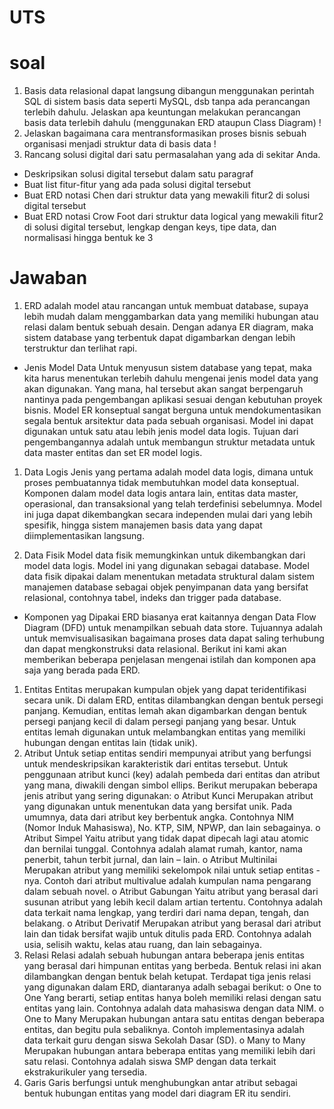 # UTS

# soal
1. Basis data relasional dapat langsung dibangun menggunakan perintah SQL di sistem basis data seperti MySQL, dsb tanpa ada perancangan terlebih dahulu. Jelaskan apa keuntungan melakukan perancangan basis data terlebih dahulu (menggunakan ERD ataupun Class Diagram) !
2. Jelaskan bagaimana cara mentransformasikan proses bisnis sebuah organisasi menjadi struktur data di basis data !
3. Rancang solusi digital dari satu permasalahan yang ada di sekitar Anda. 
 - Deskripsikan solusi digital tersebut dalam satu paragraf
 - Buat list fitur-fitur yang ada pada solusi digital tersebut
 - Buat ERD notasi Chen dari struktur data yang mewakili fitur2 di solusi digital tersebut
 - Buat ERD notasi Crow Foot dari struktur data logical yang mewakili fitur2 di solusi digital tersebut, lengkap dengan keys, tipe data, dan normalisasi hingga bentuk ke 3

# Jawaban
1.	ERD adalah model atau rancangan untuk membuat database, supaya lebih mudah dalam menggambarkan data yang memiliki hubungan atau relasi dalam bentuk sebuah desain. Dengan adanya ER diagram, maka sistem database yang terbentuk dapat digambarkan dengan lebih terstruktur dan terlihat rapi.
-	Jenis Model Data
Untuk menyusun sistem database yang tepat, maka kita harus menentukan terlebih dahulu mengenai jenis model data yang akan digunakan. Yang mana, hal tersebut akan sangat berpengaruh nantinya pada pengembangan aplikasi sesuai dengan kebutuhan proyek bisnis.
Model ER konseptual sangat berguna untuk mendokumentasikan segala bentuk arsitektur data pada sebuah organisasi. Model ini dapat digunakan untuk satu atau lebih jenis model data logis. Tujuan dari pengembangannya adalah untuk membangun struktur metadata untuk data master entitas dan set ER model logis.
1)	Data Logis
Jenis yang pertama adalah model data logis, dimana untuk proses pembuatannya tidak membutuhkan model data konseptual. Komponen dalam model data logis antara lain, entitas data master, operasional, dan transaksional yang telah terdefinisi sebelumnya. Model ini juga dapat dikembangkan secara independen mulai dari yang lebih spesifik, hingga sistem manajemen basis data yang dapat diimplementasikan langsung.

2)	Data Fisik
Model data fisik memungkinkan untuk dikembangkan dari model data logis. Model ini yang digunakan sebagai database. Model data fisik dipakai dalam menentukan metadata struktural dalam sistem manajemen database sebagai objek penyimpanan data yang bersifat relasional, contohnya tabel, indeks dan trigger pada database.
- Komponen yag Dipakai
ERD biasanya erat kaitannya dengan Data Flow Diagram (DFD) untuk menampilkan sebuah data store. Tujuannya adalah untuk memvisualisasikan bagaimana proses data dapat saling terhubung dan dapat mengkonstruksi data relasional. Berikut ini kami akan memberikan beberapa penjelasan mengenai istilah dan komponen apa saja yang berada pada ERD.
1)	Entitas
Entitas merupakan kumpulan objek yang dapat teridentifikasi secara unik. Di dalam ERD, entitas dilambangkan dengan bentuk persegi panjang. Kemudian, entitas lemah akan digambarkan dengan bentuk persegi panjang kecil di dalam persegi panjang yang besar. Untuk entitas lemah digunakan untuk melambangkan entitas yang memiliki hubungan dengan entitas lain (tidak unik).
2)	Atribut
Untuk setiap entitas sendiri mempunyai atribut yang berfungsi untuk mendeskripsikan karakteristik dari entitas tersebut. Untuk penggunaan atribut kunci (key) adalah pembeda dari entitas dan atribut yang mana, diwakili dengan simbol ellips. Berikut merupakan beberapa jenis atribut yang sering digunakan:
o	Atribut Kunci
Merupakan atribut yang digunakan untuk menentukan data yang bersifat unik. Pada umumnya, data dari atribut key berbentuk angka. Contohnya NIM (Nomor Induk Mahasiswa), No. KTP, SIM, NPWP, dan lain sebagainya.
o	Atribut Simpel
Yaitu atribut yang tidak dapat dipecah lagi atau atomic dan bernilai tunggal. Contohnya adalah alamat rumah, kantor, nama penerbit, tahun terbit jurnal, dan lain – lain.
o	Atribut Multinilai
Merupakan atribut yang memiliki sekelompok nilai untuk setiap entitas -nya. Contoh dari atribut multivalue adalah kumpulan nama pengarang dalam sebuah novel.
o	Atribut Gabungan
Yaitu atribut yang berasal dari susunan atribut yang lebih kecil dalam artian tertentu. Contohnya adalah data terkait nama lengkap, yang terdiri dari nama depan, tengah, dan belakang.
o	Atribut Derivatif
Merupakan atribut yang berasal dari atribut lain dan tidak bersifat wajib untuk ditulis pada ERD. Contohnya adalah usia, selisih waktu, kelas atau ruang, dan lain sebagainya.
3)	Relasi
Relasi adalah sebuah hubungan antara beberapa jenis entitas yang berasal dari himpunan entitas yang berbeda. Bentuk relasi ini akan dilambangkan dengan bentuk belah ketupat. Terdapat tiga jenis relasi yang digunakan dalam ERD, diantaranya adalh sebagai berikut:
o	One to One
Yang berarti, setiap entitas hanya boleh memiliki relasi dengan satu entitas yang lain. Contohnya adalah data mahasiswa dengan data NIM.
o	One to Many
Merupakan hubungan antara satu entitas dengan beberapa entitas, dan begitu pula sebaliknya. Contoh implementasinya adalah data terkait guru dengan siswa Sekolah Dasar (SD).
o	Many to Many
Merupakan hubungan antara beberapa entitas yang memiliki lebih dari satu relasi. Contohnya adalah siswa SMP dengan data terkait ekstrakurikuler yang tersedia.
4)	Garis
Garis berfungsi untuk menghubungkan antar atribut sebagai bentuk hubungan entitas yang model dari diagram ER itu sendiri.
